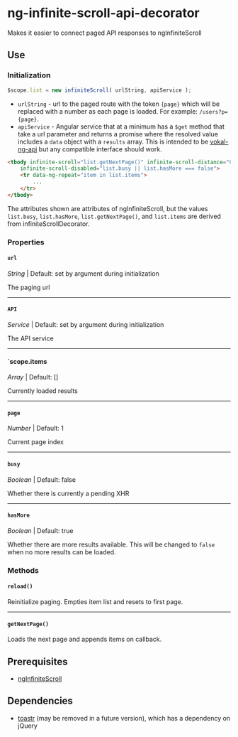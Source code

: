 # ng-infinite-scroll-api-decorator

Makes it easier to connect paged API responses to ngInfiniteScroll

## Use

### Initialization

```js
$scope.list = new infiniteScroll( urlString, apiService );
```

- `urlString` - url to the paged route with the token `{page}` which will be replaced with a number as each page is loaded. For example: `/users?p={page}`.
- `apiService` - Angular service that at a minimum has a `$get` method that take a url parameter and returns a promise where the resolved value includes a `data` object with a `results` array. This is intended to be [vokal-ng-api](https://github.com/vokal/vokal-ng-api) but any compatible interface should work.

```html
<tbody infinite-scroll="list.getNextPage()" infinite-scroll-distance="0"
    infinite-scroll-disabled="list.busy || list.hasMore === false">
    <tr data-ng-repeat="item in list.items">
        ...
    </tr>
</tbody>
```

The attributes shown are attributes of ngInfiniteScroll, but the values `list.busy`, `list.hasMore`, `list.getNextPage()`, and `list.items` are derived from infiniteScrollDecorator.

### Properties

#### `url`

*String* | Default: set by argument during initialization

The paging url

* * *

#### `API`

*Service* | Default: set by argument during initialization

The API service

* * *

#### `scope.items

*Array* | Default: []

Currently loaded results

* * *

#### `page`

*Number* | Default: 1

Current page index

* * *

#### `busy`

*Boolean* | Default: false

Whether there is currently a pending XHR

* * *

#### `hasMore`

*Boolean* | Default: true

Whether there are more results available. This will be changed to `false` when no more results can be loaded.


### Methods

#### `reload()`

Reinitialize paging. Empties item list and resets to first page.

* * *

#### `getNextPage()`

Loads the next page and appends items on callback.



## Prerequisites

- [ngInfiniteScroll](https://github.com/sroze/ngInfiniteScroll)

## Dependencies

- [toastr](https://github.com/CodeSeven/toastr) (may be removed in a future version), which has a dependency on jQuery
